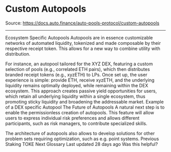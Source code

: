 # Custom Autopools

Source: https://docs.auto.finance/auto-pools-protocol/custom-autopools

---

Ecosystem Specific Autopools
Autopools are in essence customizable networks of automated liquidity, tokenized and made composable by their respective receipt token. This allows for a new way to combine utility with distribution. 

For instance, an autopool tailored for the XYZ DEX, featuring a custom selection of pools (e.g., correlated ETH pairs), which then distributes branded receipt tokens (e.g., xyzETH) to LPs.
Once set up, the user experience is simple: provide ETH, receive xyzETH, and the underlying liquidity remains optimally deployed, while remaining within the DEX ecosystem. 
This approach creates passive yield opportunities for users, which retain all underlying liquidity within a single ecosystem, thus promoting sticky liquidity and broadening the addressable market.
Example of a DEX specific Autopool
The Future of Autopools
A natural next step is to enable the permissionless creation of autopools. This feature will allow users to express individual risk preferences and allows different participants, such as risk managers, to contribute specialized skills. 

The architecture of autopools also allows to develop solutions for other problem sets requiring optimization, such as e.g. point systems.
Previous
Staking TOKE
Next
Glossary
Last updated
28 days ago
Was this helpful?